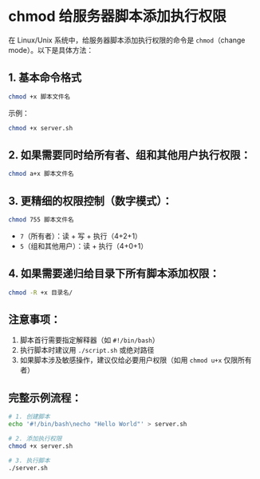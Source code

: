# chmod 给服务器脚本添加执行权限

在 Linux/Unix 系统中，给服务器脚本添加执行权限的命令是 `chmod`（change mode）。以下是具体方法：

## 1. 基本命令格式
```bash
chmod +x 脚本文件名
```
示例：
```bash
chmod +x server.sh
```

## 2. 如果需要同时给所有者、组和其他用户执行权限：
```bash
chmod a+x 脚本文件名
```

## 3. 更精细的权限控制（数字模式）：
```bash
chmod 755 脚本文件名
```
- `7`（所有者）：读 + 写 + 执行（4+2+1）
- `5`（组和其他用户）：读 + 执行（4+0+1）

## 4. 如果需要递归给目录下所有脚本添加权限：
```bash
chmod -R +x 目录名/
```

## 注意事项：
1. 脚本首行需要指定解释器（如 `#!/bin/bash`）
2. 执行脚本时建议用 `./script.sh` 或绝对路径
3. 如果脚本涉及敏感操作，建议仅给必要用户权限（如用 `chmod u+x` 仅限所有者）

## 完整示例流程：
```bash
# 1. 创建脚本
echo '#!/bin/bash\necho "Hello World"' > server.sh

# 2. 添加执行权限
chmod +x server.sh

# 3. 执行脚本
./server.sh
```

